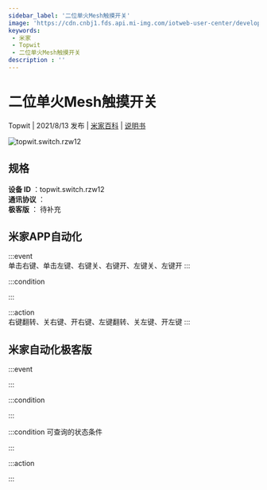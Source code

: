```yaml
---
sidebar_label: '二位单火Mesh触摸开关'
image: 'https://cdn.cnbj1.fds.api.mi-img.com/iotweb-user-center/developer_1679068737850RcB9VDnC.png?GalaxyAccessKeyId=AKVGLQWBOVIRQ3XLEW&Expires=9223372036854775807&Signature=HVQy891J/eQ776leM/1ANL4p5GA='
keywords: 
 - 米家
 - Topwit
 - 二位单火Mesh触摸开关
description : ''
---
```

# 二位单火Mesh触摸开关

Topwit | 2021/8/13 发布 | [米家百科](https://home.mi.com/webapp/content/baike/product/index.html?model=topwit.switch.rzw12) | [说明书](https://home.mi.com/views/introduction.html?model=topwit.switch.rzw12&region=cn)

![topwit.switch.rzw12](https://cdn.cnbj1.fds.api.mi-img.com/iotweb-user-center/developer_1679068737850RcB9VDnC.png?GalaxyAccessKeyId=AKVGLQWBOVIRQ3XLEW&Expires=9223372036854775807&Signature=HVQy891J/eQ776leM/1ANL4p5GA=)

## 规格  
> 
**设备 ID** ：topwit.switch.rzw12  
**通讯协议** ：  
**极客版**  ： 待补充 


## 米家APP自动化  

:::event  
单击右键、单击左键、右键关、右键开、左键关、左键开
:::

:::condition  

:::

:::action   
右键翻转、关右键、开右键、左键翻转、关左键、开左键
:::

## 米家自动化极客版  

:::event  

:::

:::condition  

:::

:::condition 可查询的状态条件  

:::

:::action  

:::

        
